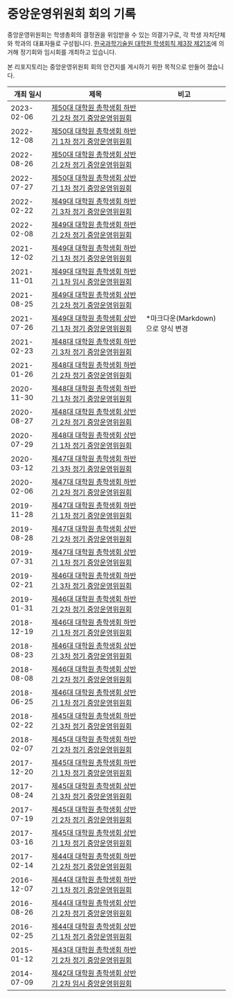 중앙운영위원회 회의 기록
===

중앙운영위원회는 학생총회의 결정권을 위임받을 수 있는 의결기구로, 각 학생 자치단체와 학과의 대표자들로 구성됩니다. [한국과학기술원 대학원 학생회칙 제3장 제21조](https://github.com/kaistgsa/organization-bylaw/blob/main/한국과학기술원-대학원-학생회칙.md#제3장-중앙운영위원회)에 의거해 정기회와 임시회를 개최하고 있습니다.

본 리포지토리는 중앙운영위원회 회의 안건지를 게시하기 위한 목적으로 만들어 졌습니다.

| 개최 일시 | 제목 | 비고 |
|-----|-----|---| 
| 2023-02-06 | [제50대 대학원 총학생회 하반기 2차 정기 중앙운영위원회](2022-2H-2nd-CMC/README.md) |
| 2022-12-08 | [제50대 대학원 총학생회 하반기 1차 정기 중앙운영위원회](2022-2H-1st-CMC/README.md) |
| 2022-08-26 | [제50대 대학원 총학생회 상반기 2차 정기 중앙운영위원회](2022-1H-2nd-CMC/README.md) |
| 2022-07-27 | [제50대 대학원 총학생회 상반기 1차 정기 중앙운영위원회](2022-1H-1st-CMC/README.md) |
| 2022-02-22 | [제49대 대학원 총학생회 하반기 3차 정기 중앙운영위원회](2021-2H-3rd-CMC/README.md) |
| 2022-02-08 | [제49대 대학원 총학생회 하반기 2차 정기 중앙운영위원회](2021-2H-2nd-CMC/README.md) |
| 2021-12-02 | [제49대 대학원 총학생회 하반기 1차 정기 중앙운영위원회](2021-2H-1st-CMC/README.md) |
| 2021-11-01 | [제49대 대학원 총학생회 하반기 1차 임시 중앙운영위원회](2021-2H-1st-temp-CMC/README.md) |
| 2021-08-25 | [제49대 대학원 총학생회 상반기 2차 정기 중앙운영위원회](2021-1H-2nd-CMC/README.md) |
| 2021-07-26 | [제49대 대학원 총학생회 상반기 1차 정기 중앙운영위원회](2021-1H-1st-CMC/README.md) | *마크다운(Markdown)으로 양식 변경 | 
| 2021-02-23 | [제48대 대학원 총학생회 하반기 3차 정기 중앙운영위원회](https://gsa.kaist.ac.kr/mnotice/175170) | |
| 2021-01-26 | [제48대 대학원 총학생회 하반기 2차 정기 중앙운영위원회](https://gsa.kaist.ac.kr/mnotice/173992) | |
| 2020-11-30 | [제48대 대학원 총학생회 하반기 1차 정기 중앙운영위원회](https://gsa.kaist.ac.kr/mnotice/171294) | |
| 2020-08-27 | [제48대 대학원 총학생회 상반기 2차 정기 중앙운영위원회](https://gsa.kaist.ac.kr/mnotice/114975) | |
| 2020-07-29 | [제48대 대학원 총학생회 상반기 1차 정기 중앙운영위원회](https://gsa.kaist.ac.kr/mnotice/113707) | |
| 2020-03-12 | [제47대 대학원 총학생회 하반기 3차 정기 중앙운영위원회](https://gsa.kaist.ac.kr/mnotice/107584) | |
| 2020-02-06 | [제47대 대학원 총학생회 하반기 2차 정기 중앙운영위원회](https://gsa.kaist.ac.kr/mnotice/106100) | |
| 2019-11-28 | [제47대 대학원 총학생회 하반기 1차 정기 중앙운영위원회](https://gsa.kaist.ac.kr/mnotice/103035) | |
| 2019-08-28 | [제47대 대학원 총학생회 상반기 2차 정기 중앙운영위원회](https://gsa.kaist.ac.kr/mnotice/98898) | |
| 2019-07-31 | [제47대 대학원 총학생회 상반기 1차 정기 중앙운영위원회](https://gsa.kaist.ac.kr/mnotice/97727) | |
| 2019-02-21 | [제46대 대학원 총학생회 하반기 3차 정기 중앙운영위원회](https://gsa.kaist.ac.kr/mnotice/89254) | |
| 2019-01-31 | [제46대 대학원 총학생회 하반기 2차 정기 중앙운영위원회](https://gsa.kaist.ac.kr/mnotice/88751) | |
| 2018-12-19 | [제46대 대학원 총학생회 하반기 1차 정기 중앙운영위원회](https://gsa.kaist.ac.kr/mnotice/87178) | |
| 2018-08-23 | [제46대 대학원 총학생회 상반기 3차 정기 중앙운영위원회](https://gsa.kaist.ac.kr/mnotice/82039) | |
| 2018-08-08 | [제46대 대학원 총학생회 상반기 2차 정기 중앙운영위원회](https://gsa.kaist.ac.kr/mnotice/81336) | |
| 2018-06-25 | [제46대 대학원 총학생회 상반기 1차 정기 중앙운영위원회](https://gsa.kaist.ac.kr/mnotice/79372) | |
| 2018-02-22 | [제45대 대학원 총학생회 하반기 3차 정기 중앙운영위원회](https://gsa.kaist.ac.kr/mnotice/72519) | |
| 2018-02-07 | [제45대 대학원 총학생회 하반기 2차 정기 중앙운영위원회](https://gsa.kaist.ac.kr/mnotice/72099) | |
| 2017-12-20 | [제45대 대학원 총학생회 하반기 1차 정기 중앙운영위원회](https://gsa.kaist.ac.kr/mnotice/70198) | |
| 2017-08-24 | [제45대 대학원 총학생회 상반기 3차 정기 중앙운영위원회](https://gsa.kaist.ac.kr/mnotice/66410) | |
| 2017-07-19 | [제45대 대학원 총학생회 상반기 2차 정기 중앙운영위원회](https://gsa.kaist.ac.kr/mnotice/64795) | |
| 2017-03-16 | [제45대 대학원 총학생회 상반기 1차 정기 중앙운영위원회](https://gsa.kaist.ac.kr/mnotice/60223) | |
| 2017-02-14 | [제44대 대학원 총학생회 하반기 2차 정기 중앙운영위원회](https://gsa.kaist.ac.kr/mnotice/58195) | |
| 2016-12-07 | [제44대 대학원 총학생회 하반기 1차 정기 중앙운영위원회](https://gsa.kaist.ac.kr/mnotice/57248) | |
| 2016-08-26 | [제44대 대학원 총학생회 상반기 2차 정기 중앙운영위원회](https://gsa.kaist.ac.kr/mnotice/50410) | |
| 2016-02-25 | [제44대 대학원 총학생회 상반기 1차 정기 중앙운영위원회](https://gsa.kaist.ac.kr/mnotice/23882) | |
| 2015-01-12 | [제43대 대학원 총학생회 하반기 2차 정기 중앙운영위원회](https://gsa.kaist.ac.kr/mnotice/23865) | |
| 2014-07-09 | [제42대 대학원 총학생회 상반기 2차 임시 중앙운영위원회](https://gsa.kaist.ac.kr/mnotice/34653) | |
